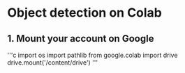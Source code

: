 # Object detection on Colab

## 1. Mount your account on Google
'''c
import os
import pathlib
from google.colab import drive
drive.mount('/content/drive')
'''
